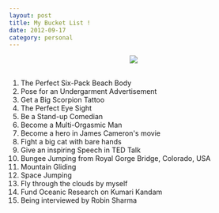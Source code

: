 ```yaml
---
layout: post
title: My Bucket List !
date: 2012-09-17
category: personal
---
```


<div style="text-align: center;">
<img src="{{site.url}}/img/premkumar-masilamani-bucket-list.jpg"/>
</div><br />  

1. The Perfect Six-Pack Beach Body  
2. Pose for an Undergarment Advertisement  
3. Get a Big Scorpion Tattoo  
4. The Perfect Eye Sight  
5. Be a Stand-up Comedian  
6. Become a Multi-Orgasmic Man  
7. Become a hero in James Cameron's movie  
8. Fight a big cat with bare hands  
9. Give an inspiring Speech in TED Talk  
10. Bungee Jumping from Royal Gorge Bridge, Colorado, USA  
11. Mountain Gliding  
12. Space Jumping  
13. Fly through the clouds by myself  
14. Fund Oceanic Research on Kumari Kandam  
15. Being interviewed by Robin Sharma   
<br />
